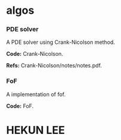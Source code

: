 # algos

### PDE solver
A PDE solver using Crank-Nicolson method.

**Code:** Crank-Nicolson.

**Refs:** Crank-Nicolson/notes/notes.pdf.

### FoF 
A implementation of fof.

**Code:** FoF.

# HEKUN LEE


